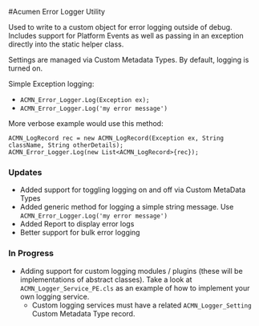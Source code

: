 #Acumen Error Logger Utility

Used to write to a custom object for error logging outside of debug.  
Includes support for Platform Events as well as passing in an exception directly into the static helper class.

Settings are managed via Custom Metadata Types.  By default, logging is turned on.

Simple Exception logging:
* `ACMN_Error_Logger.Log(Exception ex);`
* `ACMN_Error_Logger.Log('my error message')`

More verbose example would use this method:

```
ACMN_LogRecord rec = new ACMN_LogRecord(Exception ex, String className, String otherDetails);
ACMN_Error_Logger.Log(new List<ACMN_LogRecord>{rec});
```

### Updates

* Added support for toggling logging on and off via Custom MetaData Types
* Added generic method for logging a simple string message.  Use `ACMN_Error_Logger.Log('my error message')`
* Added Report to display error logs
* Better support for bulk error logging

### In Progress

* Adding support for custom logging modules / plugins (these will be implementations of abstract classes).  Take a look at `ACMN_Logger_Service_PE.cls` as an example of how to implement your own logging service.
  * Custom logging services must have a related `ACMN_Logger_Setting` Custom Metadata Type record.
